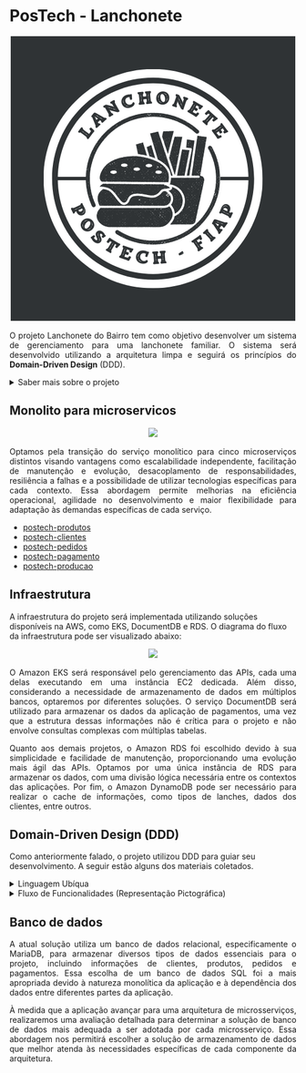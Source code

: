 # PosTech - Lanchonete

<p align="center">
  <img src="https://github.com/postech-lanchonete/.github/blob/main/profile/logo.png?raw=true" />
</p>

<p align="justify">
  O projeto Lanchonete do Bairro tem como objetivo desenvolver um sistema de gerenciamento para uma lanchonete familiar. O sistema será desenvolvido utilizando a arquitetura limpa e seguirá os princípios do <b>Domain-Driven Design</b> (DDD).
</p>
<details>
  <summary>Saber mais sobre o projeto</summary>
  <p align="justify">
  Através desse sistema, os clientes terão acesso a uma interface intuitiva onde poderão realizar pedidos e efetuar pagamentos de forma prática. Será possível montar o combo de lanches com opções de lanche, acompanhamento e bebida. O sistema também permitirá que os clientes acompanhem o progresso do seu pedido, desde a confirmação até a entrega ou retirada.
  </p>
  <p align="justify">
    Além das funcionalidades voltadas para os clientes, o sistema contará com um painel administrativo que permitirá o gerenciamento de clientes, produtos e categorias. O estabelecimento poderá cadastrar novos clientes, gerenciar campanhas promocionais, adicionar, editar e remover produtos, definindo nome, categoria, preço, descrição e imagens. Também será possível acompanhar os pedidos em andamento e verificar o tempo de espera de cada pedido.
  </p>
  <p align="justify">
    O projeto será desenvolvido utilizando a linguagem de programação Java 17 e o framework Spring Boot. Será integrado ao banco de dados MariaDB para armazenar as informações dos clientes, produtos e pedidos. Além disso, o projeto incluirá a documentação do sistema utilizando a linguagem ubíqua (DDD) e a implementação de *endpoints* RESTful para as funcionalidades descritas.
  </p>
  <p align="justify">
    Com o projeto Lanchonete do Bairro, pretendemos criar um sistema eficiente e intuitivo que facilite o processo de pedido e pagamento, proporcionando uma experiência agradável aos clientes e auxiliando o estabelecimento.
  </p>
</details>

## Monolito para microservicos

<p align="center">
  <img src="https://github.com/postech-lanchonete/.github/assets/20681811/2409cb8c-d26b-4ec3-9763-a2a0cdc9d57b" />
</p>

<p align="justify">
  Optamos pela transição do serviço monolítico para cinco microserviços distintos visando vantagens como escalabilidade independente, facilitação de manutenção e evolução, desacoplamento de responsabilidades, resiliência a falhas e a possibilidade de utilizar tecnologias específicas para cada contexto. Essa abordagem permite melhorias na eficiência operacional, agilidade no desenvolvimento e maior flexibilidade para adaptação às demandas específicas de cada serviço.
</p>

- [postech-produtos](https://github.com/postech-lanchonete/postech-produtos)
- [postech-clientes](https://github.com/postech-lanchonete/postech-clientes)
- [postech-pedidos](https://github.com/postech-lanchonete/postech-pedidos)
- [postech-pagamento](https://github.com/postech-lanchonete/postech-pagamento)
- [postech-producao](https://github.com/postech-lanchonete/postech-producao)


## Infraestrutura

A infraestrutura do projeto será implementada utilizando soluções disponíveis na AWS, como EKS, DocumentDB e RDS. O diagrama do fluxo da infraestrutura pode ser visualizado abaixo:

<p align="center">
  <img src="https://github.com/postech-lanchonete/.github/assets/20681811/90f03df1-b30e-4639-b176-d43b7b7ca343?raw=true" />
</p>

<p align="justify">
O Amazon EKS será responsável pelo gerenciamento das APIs, cada uma delas executando em uma instância EC2 dedicada. Além disso, considerando a necessidade de armazenamento de dados em múltiplos bancos, optaremos por diferentes soluções. O serviço DocumentDB será utilizado para armazenar os dados da aplicação de pagamentos, uma vez que a estrutura dessas informações não é crítica para o projeto e não envolve consultas complexas com múltiplas tabelas.
</p>
<p align="justify">
Quanto aos demais projetos, o Amazon RDS foi escolhido devido à sua simplicidade e facilidade de manutenção, proporcionando uma evolução mais ágil das APIs. Optamos por uma única instância de RDS para armazenar os dados, com uma divisão lógica necessária entre os contextos das aplicações. Por fim, o Amazon DynamoDB pode ser necessário para realizar o cache de informações, como tipos de lanches, dados dos clientes, entre outros.
</p>

## Domain-Driven Design (DDD)

Como anteriormente falado, o projeto utilizou DDD para guiar seu desenvolvimento. A seguir estão alguns dos materiais coletados. 

<details>
  <summary>Linguagem Ubíqua</summary>

1. Lanchonete: Estabelecimento que oferece uma variedade de alimentos e bebidas.
2. Cliente: Pessoa que faz um pedido na lanchonete.
3. Pedido: Solicitação de alimentos e/ou bebidas feita por um cliente.
4. Produto: Produtos que compõem um pedido
5. Acompanhamento: Opção adicional selecionada pelo cliente para acompanhar seu lanche.
6. Lanche: Alimento principal do pedido, como hamburguês, pizza, etc.
7. Acompanhamento: Alimento secundário do pedido, como batata frita, salada, etc.
8. Bebida: Opção de bebida selecionada pelo cliente.
9. Sobremesa: Complemento da alimentação.
10. Pagamento: Processo de efetuar o pagamento do pedido.
11. Sistema de Pedido: Tela ou dispositivo no estabelecimento que mostra o status do pedido em diferentes etapas para os clientes e para a equipe da cozinha.
12. Equipe da cozinha: Funcionários responsáveis por preparar os pedidos.
13. Status do Pedido: Indicador do progresso do pedido, dividido em:
14. Recebido: Pedido registrado e aguardando preparação.
15. Em preparação: Pedido em processo de preparação na cozinha.
16. Pronto: Pedido concluído e pronto para retirada.
17. Finalizado: Pedido entregue e finalizado.
18. Entrega: Processo de notificar o cliente quando o pedido está pronto para retirada.
19. Acompanhamento de Pedidos: Funcionalidade que permite acompanhar o status dos pedidos em andamento e estimar o tempo de espera.
20. Balcão de recolha: Local físico onde os pedidos são entregas quando finalizado para a recolha pelo cliente.
</details>

<details>
  <summary>Fluxo de Funcionalidades (Representação Pictográfica)</summary>

<p align="justify">
  Alguns dos fluxos que este Sistema se propõe a resolver são os de realização do pedido e seu pagamento e a preparação e entrega do pedido. Os fluxos foram mapeados como são feitos hoje, sem a implementação do sistema, e como se visualiza após a sua implementação.
</p>

### Preparação e entrega do pedido

<p align="center">
  <img src="profile/fluxo_1_ddd.png" />
</p>

Fluxo 1. Fluxo antigo onde o pedido é recebido pela equipe de cozinha por uma anotação em papel e prepara todos os produtos, sem informar seu status a ninguém.

### Novo fluxo de preparação e entrega do pedido

<p align="center">
  <img src="profile/fluxo_2_ddd.png" />
</p>

Fluxo 2. Novo fluxo proposto onde a equipe de cozinha pode visualizar os pedidos em um sistema de pedidos e à medida que os produtos são feitos, seu status é alterado e o cliente pode acompanhar este status.

### Realização do pedido e seu pagamento

<p align="center">
  <img src="profile/fluxo_3_ddd.png" />
</p>

Fluxo 3. Fluxo antigo onde o cliente depende de um funcionário para realizar o pedido e pagamento. Além disso o pedido só é enviado para a equipe da cozinha por uma ação do funcionário.

### Novo fluxo de realização do pedido e seu pagamento

<p align="center">
  <img src="profile/fluxo_4_ddd.png" />
</p>

Fluxo 4. Fluxo atualizado com nova proposta. Cliente pode interagir diretamente com a interface de seleção de produtos e realizar ele mesmo o pagamento. Além disso, o pedido vai diretamente para o sistema de pedidos assim que o pagamento é realizado.

</details>

## Banco de dados
<p align="justify">
A atual solução utiliza um banco de dados relacional, especificamente o MariaDB, para armazenar diversos tipos de dados essenciais para o projeto, incluindo informações de clientes, produtos, pedidos e pagamentos. Essa escolha de um banco de dados SQL foi a mais apropriada devido à natureza monolítica da aplicação e à dependência dos dados entre diferentes partes da aplicação.
</p>
<p align="justify">
À medida que a aplicação avançar para uma arquitetura de microsserviços, realizaremos uma avaliação detalhada para determinar a solução de banco de dados mais adequada a ser adotada por cada microsserviço. Essa abordagem nos permitirá escolher a solução de armazenamento de dados que melhor atenda às necessidades específicas de cada componente da arquitetura.
</p>

